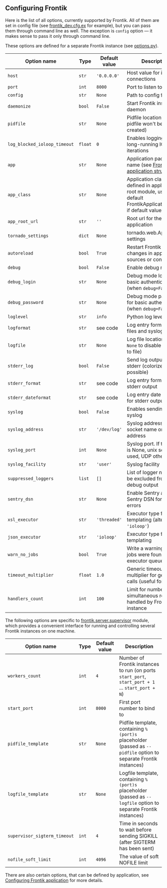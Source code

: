 ## Configuring Frontik

Here is the list of all options, currently supported by Frontik.
All of them are set in config file (see [frontik_dev.cfg.ex](/frontik_dev.cfg.ex) for example),
but you can pass them through command line as well. The exception is `config` option — it makes sense to pass it only through command line.

These options are defined for a separate Frontik instance (see [options.py](/frontik/options.py)).

| Option name                  | Type    | Default value | Description                                                           |
| ---------------------------- | ------- | ------------  | --------------------------------------------------------------------- |
| `host`                       | `str`   | `'0.0.0.0'`   | Host value for incoming connections                                   |
| `port`                       | `int`   | `8000`        | Port to listen to                                                     |
| `config`                     | `str`   | `None`        | Path to config file                                                   |
| `daemonize`                  | `bool`  | `False`       | Start Frontik instance     as daemon                                  |
| `pidfile`                    | `str`   | `None`        | Pidfile location (if `None`, pidfile won't be created)                |
| `log_blocked_ioloop_timeout` | `float` | `0`           | Enables logging of long-running IOLoop iterations                     |
| `app`                        | `str`   | `None`        | Application package name (see [Frontik application structure](/docs/frontik-app.md)) |
| `app_class`                  | `str`   | `None`        | Application class name defined in application root module, uses default FrontikApplication class if default value is used  |
| `app_root_url`               | `str`   | `''`          | <a name="app_root_url"></a>Root url for the application               |
| `tornado_settings`           | `dict`  | `None`        | tornado.web.Application settings                                      |
| `autoreload`                 | `bool`  | `True`        | Restart Frontik after changes in application sources or config files  |
| `debug`                      | `bool`  | `False`       | Enable debug mode                                                     |
| `debug_login`                | `str`   | `None`        | Debug mode login for basic authentication (when `debug=False`)        |
| `debug_password`             | `str`   | `None`        | Debug mode password for basic authentication (when `debug=False`)     |
| `loglevel`                   | `str`   | `info`        | Python log level                                                      |
| `logformat`                  | `str`   | see code      | Log entry format for files and syslog                                 |
| `logfile`                    | `str`   | `None`        | Log file location (set to `None` to disable logging to file)          |
| `stderr_log`                 | `bool`  | `False`       | Send log output to stderr (colorized if possible)                     |
| `stderr_format`              | `str`   | see code      | Log entry format for stderr output                                    |
| `stderr_dateformat`          | `str`   | see code      | Log entry date format for stderr output                               |
| `syslog`                     | `bool`  | `False`       | Enables sending logs to syslog                                        |
| `syslog_address`             | `str`   | `'/dev/log'`  | Syslog address, unix socket name or server address                    |
| `syslog_port`                | `int`   | `None`        | Syslog port. If this value is None, unix socket is used, UDP otherwise|
| `syslog_facility`            | `str`   | `'user'`      | Syslog facility                                                       |
| `suppressed_loggers`         | `list`  | `[]`          | List of logger names to be excluded from debug output                 |
| `sentry_dsn`                 | `str`   | `None`        | Enable Sentry and set Sentry DSN for sending errors                   |
| `xsl_executor`               | `str`   | `'threaded'`  | Executor type for XSL templating (alternative: `'ioloop'`)            |
| `json_executor`              | `str`   | `'ioloop'`    | Executor type for JSON templating                                     |
| `warn_no_jobs`               | `bool`  | `True`        | Write a warning if no jobs were found in executor queue               |
| `timeout_multiplier`         | `float` | `1.0`         | Generic timeout multiplier for get_xxx calls (useful for testing)     |
| `handlers_count`             | `int`   | `100`         | Limit for number of simultaneous requests handled by Frontik instance |

The following options are specific to [frontik.server.supervisor](https://github.com/hhru/frontik/blob/master/frontik/server/supervisor.py)
module, which provides a convenient interface for running and controlling several Frontik instances on one machine.

| Option name                  | Type   | Default value   | Description                                              |
| ---------------------------- | ------ | --------------- | -------------------------------------------------------- |
| `workers_count`              | `int`  | `4`             | Number of Frontik instances to run (on ports `start_port`, `start_port + 1` ... `start_port + N`) |
| `start_port`                 | `int`  | `8000`          | First port number to bind to                             |
| `pidfile_template`           | `str`  | `None`          | Pidfile template, containing `%(port)s` placeholder (passed as `--pidfile` option to separate Frontik instances) |
| `logfile_template`           | `str`  | `None`          | Logfile template, containing `%(port)s` placeholder (passed as `--logfile` option to separate Frontik instances) |
| `supervisor_sigterm_timeout` | `int`  | `4`             | Time in seconds to wait before sending SIGKILL (after SIGTERM has been sent) |
| `nofile_soft_limit`          | `int`  | `4096`          | The value of soft NOFILE limit                           |

There are also certain options, that can be defined by application, see
[Configuring Frontik application](/docs/config-app.md) for more details.
